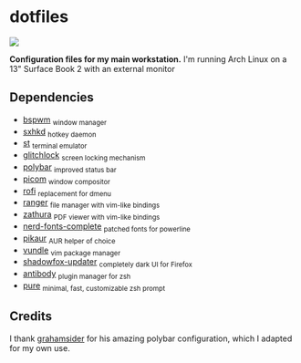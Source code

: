 # dotfiles

<a><img src="https://raw.githubusercontent.com/dmhacker/dotfiles/master/screenshot.jpg" align="center"></a>

**Configuration files for my main workstation.** I'm running Arch Linux on a 13" Surface Book 2 with an external monitor

## Dependencies

* [bspwm](https://github.com/baskerville/bspwm) <sub>window manager</sub>
* [sxhkd](https://github.com/baskerville/sxhkd) <sub>hotkey daemon</sub>
* [st](https://st.suckless.org/) <sub>terminal emulator</sub>
* [glitchlock](https://github.com/xero/glitchlock/) <sub>screen locking mechanism</sub>
* [polybar](https://github.com/jaagr/polybar) <sub>improved status bar</sub>
* [picom](https://github.com/yshui/picom) <sub>window compositor</sub>
* [rofi](https://github.com/DaveDavenport/rofi) <sub>replacement for dmenu</sub>
* [ranger](https://github.com/ranger/ranger) <sub>file manager with vim-like bindings</sub>
* [zathura](https://git.pwmt.org/pwmt/zathura-pdf-mupdf) <sub>PDF viewer with vim-like bindings</sub>
* [nerd-fonts-complete](https://github.com/ryanoasis/nerd-fonts) <sub>patched fonts for powerline</sub>
* [pikaur](https://github.com/actionless/pikaur) <sub>AUR helper of choice</sub>
* [vundle](https://github.com/VundleVim/Vundle.vim) <sub>vim package manager</sub>
* [shadowfox-updater](https://github.com/overdodactyl/ShadowFox) <sub>completely dark UI for Firefox</sub>
* [antibody](https://github.com/getantibody/antibody) <sub>plugin manager for zsh</sub>
* [pure](https://github.com/sindresorhus/pure) <sub>minimal, fast, customizable zsh prompt</sub>

## Credits

I thank [grahamsider](https://github.com/grahamsider/dotfiles) for his amazing polybar configuration, 
which I adapted for my own use.
